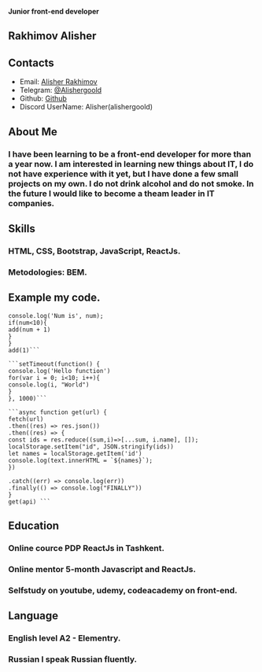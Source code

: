 <!--https://github.com/Alishergoold/rsschool-cv.git-->

**Junior front-end developer**

## Rakhimov Alisher

## Contacts

- Email: [Alisher Rakhimov](alishergoold1989@gmail.com)
- Telegram: [@Alishergoold](https://www.t.me/Alishergoold)
- Github: [Github](https://www.github.com/Alishergoold)
- Discord UserName: Alisher(alishergoold)

## About Me

### I have been learning to be a front-end developer for more than a year now. I am interested in learning new things about IT, I do not have experience with it yet, but I have done a few small projects on my own. I do not drink alcohol and do not smoke. In the future I would like to become a theam leader in IT companies.

## Skills

### HTML, CSS, Bootstrap, JavaScript, ReactJs.

### Metodologies: BEM.

## Example my code.

````function add(num){
console.log('Num is', num);
if(num<10){
add(num + 1)
}
}
add(1)```

```setTimeout(function() {
console.log('Hello function')
for(var i = 0; i<10; i++){
console.log(i, "World")
}
}, 1000)```

```async function get(url) {
fetch(url)
.then((res) => res.json())
.then((res) => {
const ids = res.reduce((sum,i)=>[...sum, i.name], []);
localStorage.setItem("id", JSON.stringify(ids))
let names = localStorage.getItem('id')
console.log(text.innerHTML = `${names}`);
})

.catch((err) => console.log(err))
.finally(() => console.log("FINALLY"))
}
get(api) ```

````

## Education

### Online cource PDP ReactJs in Tashkent.

### Online mentor 5-month Javascript and ReactJs.

### Selfstudy on youtube, udemy, codeacademy on front-end.

## Language

### English level A2 - Elementry.

### Russian I speak Russian fluently.
